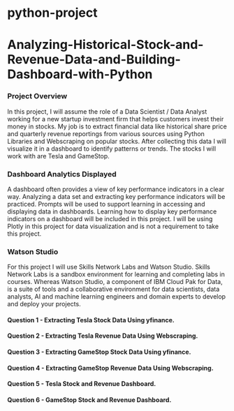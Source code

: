 # python-project
# Analyzing-Historical-Stock-and-Revenue-Data-and-Building-Dashboard-with-Python



### Project Overview

In this project, I will assume the role of a Data Scientist / Data Analyst working for a new startup investment firm that helps customers invest their money in stocks. My job is to extract financial data like historical share price and quarterly revenue reportings from various sources using Python Libraries and Webscraping on popular stocks. After collecting this data I will visualize it in a dashboard to identify patterns or trends. The stocks I will work with are Tesla and GameStop.

### Dashboard Analytics Displayed

A dashboard often provides a view of key performance indicators in a clear way. Analyzing a data set and extracting key performance indicators will be practiced. Prompts will be used to support learning in accessing and displaying data in dashboards. Learning how to display key performance indicators on a dashboard will be included in this project. I will be using Plotly in this project for data visualization and is not a requirement to take this project.

### Watson Studio

For this project I will use Skills Network Labs and Watson Studio. Skills Network Labs is a sandbox environment for learning and completing labs in courses. Whereas Watson Studio, a component of IBM Cloud Pak for Data, is a suite of tools and a collaborative environment for data scientists, data analysts, AI and machine learning engineers and domain experts to develop and deploy your projects.



#### Question 1 - Extracting Tesla Stock Data Using yfinance.

#### Question 2 - Extracting Tesla Revenue Data Using Webscraping.

#### Question 3 - Extracting GameStop Stock Data Using yfinance.

#### Question 4 - Extracting GameStop Revenue Data Using Webscraping.

#### Question 5 - Tesla Stock and Revenue Dashboard.

#### Question 6 - GameStop Stock and Revenue Dashboard.
